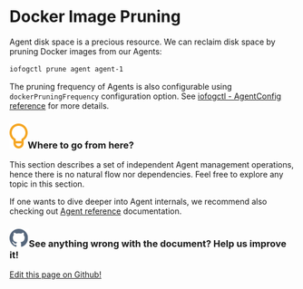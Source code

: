# Docker Image Pruning

Agent disk space is a precious resource. We can reclaim disk space by pruning Docker images from our Agents:

```bash
iofogctl prune agent agent-1
```

The pruning frequency of Agents is also configurable using `dockerPruningFrequency` configuration option. See [iofogctl - AgentConfig reference](../reference-iofogctl/reference-agent.html) for more details.

<aside class="notifications tip">
  <h3><img src="/images/icos/ico-tip.svg" alt="">Where to go from here?</h3>
  <p>This section describes a set of independent Agent management operations, hence there is no natural flow nor dependencies. Feel free to explore any topic in this section.</p>
  
  <p>If one wants to dive deeper into Agent internals, we recommend also checking out <a href="../reference-agent/overview.html">Agent reference</a> documentation.</p>
</aside>

<aside class="notifications contribute">
  <h3><img src="/images/icos/ico-github.svg" alt="">See anything wrong with the document? Help us improve it!</h3>
  <a href="https://github.com/eclipse-iofog/iofog.org/edit/develop/content/docs/2/agent-management/docker-image-pruning.md"
    target="_blank">
    <p>Edit this page on Github!</p>
  </a>
</aside>

